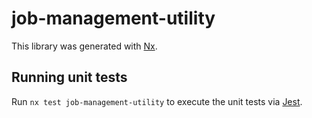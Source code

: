 # job-management-utility

This library was generated with [Nx](https://nx.dev).

## Running unit tests

Run `nx test job-management-utility` to execute the unit tests via [Jest](https://jestjs.io).
